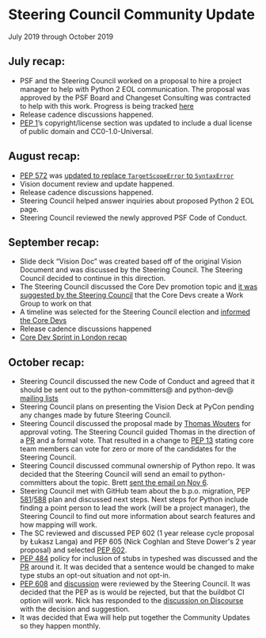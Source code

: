 # Steering Council Community Update
July 2019 through October 2019


## July recap:
- PSF and the Steering Council worked on a proposal to hire a project manager to help with Python 2 EOL communication. The proposal was approved by the PSF Board and Changeset Consulting was contracted to help with this work. Progress is being tracked [here](https://github.com/orgs/python/projects/1#card-26091749)
- Release cadence discussions happened.
- [PEP 1](https://www.python.org/dev/peps/pep-0001/)’s copyright/license section was updated to include a dual license of public domain and CC0-1.0-Universal.


## August recap:
- [PEP 572](https://www.python.org/dev/peps/pep-0572/) was [updated to replace `TargetScopeError` to `SyntaxError`](https://github.com/python/peps/commit/cd292d89972476fa485a8ac1b14c1ed85b8c4867)
- Vision document review and update happened. 
- Release cadence discussions happened.
- Steering Council helped answer inquiries about proposed Python 2 EOL page.
- Steering Council reviewed the newly approved PSF Code of Conduct.


## September recap:
- Slide deck “Vision Doc” was created based off of the original Vision Document and was discussed by the Steering Council. The Steering Council decided to continue in this direction.
- The Steering Council discussed the Core Dev promotion topic and [it was suggested by the Steering Council](https://discuss.python.org/t/concerns-about-how-we-vote-on-new-core-developers/2351/19) that the Core Devs create a Work Group to work on that
- A timeline was selected for the Steering Council election and [informed the Core Devs](https://mail.python.org/archives/list/python-committers@python.org/thread/PLDUMAJOLHM5W6FWOMSGUBN2Q7Z6D3JM/)
- Release cadence discussions happened
- [Core Dev Sprint in London recap](http://pyfound.blogspot.com/2019/10/cpython-core-developer-sprint-2019.html)


## October recap: 
- Steering Council discussed the new Code of Conduct and agreed that it should be sent out to the python-committers@ and python-dev@ [mailing lists](https://mail.python.org/archives/list/python-committers@python.org/thread/6QIMLZ65D2HVBRGXRMOF2KOLFRXH4IRG/)
- Steering Council plans on presenting the Vision Deck at PyCon pending any changes made by future Steering Council.
- Steering Council discussed the proposal made by [Thomas Wouters](https://mail.python.org/archives/list/python-committers@python.org/thread/UWOU47BVULIOZHEOFWGVVQG6LPEXTDNG/) for approval voting. The Steering Council guided Thomas in the direction of a [PR](https://github.com/python/peps/pull/1197) and a formal vote. That resulted in a change to [PEP 13](https://www.python.org/dev/peps/pep-0013/) stating core team members can vote for zero or more of the candidates for the Steering Council.
- Steering Council discussed communal ownership of Python repo. It was decided that the Steering Council will send an email to python-committers about the topic. Brett [sent the email on Nov 6](https://mail.python.org/archives/list/python-committers@python.org/message/DCKAPZVXEQHP7OPS3GLEVNDXMXX5QAE6/).
- Steering Council met with GitHub team about the b.p.o. migration, PEP [581](https://www.python.org/dev/peps/pep-0581/)/[588](https://www.python.org/dev/peps/pep-0588/) plan and discussed next steps. Next steps for Python include finding a point person to lead the work (will be a project manager), the Steering Council to find out more information about search features and how mapping will work.
- The SC reviewed and discussed PEP 602 (1 year release cycle proposal by Łukasz Langa) and PEP 605 (Nick Coghlan and Steve Dower's 2 year proposal) and selected [PEP 602](https://www.python.org/dev/peps/pep-0602/).
- [PEP 484](https://www.python.org/dev/peps/pep-0484/) policy for inclusion of stubs in typeshed was discussed and the [PR](https://github.com/python/peps/pull/1218/) around it. It was decided that a sentence would be changed to make type stubs an opt-out situation and not opt-in. 
- [PEP 608](https://www.python.org/dev/peps/pep-0608/) and [discussion](https://discuss.python.org/t/rfc-pep-608-coordinated-python-release/2539) were reviewed by the Steering Council. It was decided that the PEP as is would be rejected, but that the buildbot CI option will work. Nick has responded to the [discussion on Discourse](https://discuss.python.org/t/rfc-pep-608-coordinated-python-release/2539/22) with the decision and suggestion.
- It was decided that Ewa will help put together the Community Updates so they happen monthly. 
